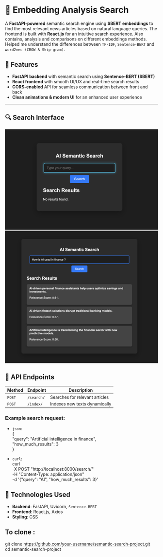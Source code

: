 # 🧠 Embedding Analysis Search

A **FastAPI-powered** semantic search engine using **SBERT embeddings** to find the most relevant news articles based on natural language queries. The frontend is built with **React.js** for an intuitive search experience. Also contains, analysis and comparisons on different embeddings methods. Helped me understand the differences between `TF-IDF`, `Sentence-BERT` and `word2vec (CBOW & Skip-gram)`. 

## 🚀 Features
- **FastAPI backend** with semantic search using **Sentence-BERT (SBERT)**
- **React frontend** with smooth UI/UX and real-time search results
- **CORS-enabled** API for seamless communication between front and back
- **Clean animations & modern UI** for an enhanced user experience

---

## 🔍 Search Interface

![Search Interface](screenshots/no_search.png "Search interface")
![Search Interface in use](screenshots/searched.png "Search interface used")

## 📂 API Endpoints
| Method | Endpoint         | Description                   |
|--------|----------------|-------------------------------|
| `POST` | `/search/`      | Searches for relevant articles |
| `POST` | `/index/`       | Indexes new texts dynamically |

### Example search request:

- `json`:  
{  
  "query": "Artificial intelligence in finance",  
  "how_much_results": 3  
}  

- `curl`:  
curl   
-X POST "http://localhost:8000/search/"   
-H "Content-Type: application/json"   
-d '{"query": "AI", "how_much_results": 3}'  

## 🔗 Technologies Used
- **Backend**: FastAPI, Uvicorn, `Sentence-BERT`
- **Frontend**: React.js, Axios
- **Styling**: CSS

## To clone :

git clone https://github.com/your-username/semantic-search-project.git  
cd semantic-search-project


